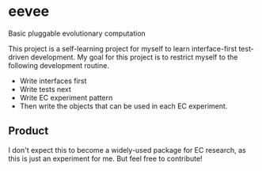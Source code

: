 # eevee
 Basic pluggable evolutionary computation

This project is a self-learning project for myself to learn interface-first test-driven development. 
My goal for this project is to restrict myself to the following development routine.
* Write interfaces first
* Write tests next
* Write EC experiment pattern
* Then write the objects that can be used in each EC experiment.

## Product
I don't expect this to become a widely-used package for EC research, as this is just an experiment for me. But feel free to contribute!